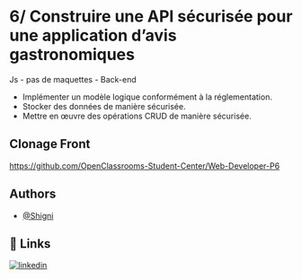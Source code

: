 # 6/ Construire une API sécurisée pour une application d’avis gastronomiques

Js - pas de maquettes - Back-end
- Implémenter un modèle logique conformément à la réglementation.
- Stocker des données de manière sécurisée.
- Mettre en œuvre des opérations CRUD de manière sécurisée.


## Clonage Front
https://github.com/OpenClassrooms-Student-Center/Web-Developer-P6


## Authors

- [@Shigni](https://www.github.com/shigni)


## 🔗 Links
[![linkedin](https://img.shields.io/badge/linkedin-0A66C2?style=for-the-badge&logo=linkedin&logoColor=white)](https://www.linkedin.com/in/louis-servant-0985761ba/)



